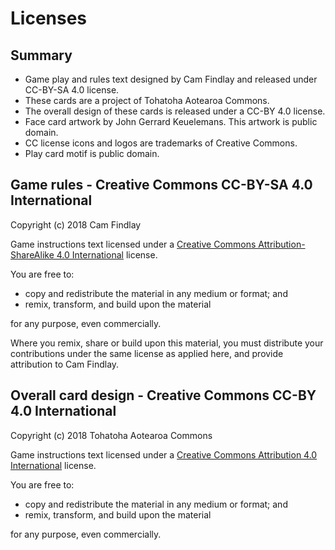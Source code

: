 # Licenses

## Summary
 * Game play and rules text designed by Cam Findlay and released under CC-BY-SA 4.0 license.
 * These cards are a project of Tohatoha Aotearoa Commons.
 * The overall design of these cards is released under a CC-BY 4.0 license.
 * Face card artwork by John Gerrard Keuelemans. This artwork is public domain.
 * CC license icons and logos are trademarks of Creative Commons.
 * Play card motif is public domain.

## Game rules - Creative Commons CC-BY-SA 4.0 International
Copyright (c) 2018 Cam Findlay

Game instructions text licensed under a [Creative Commons Attribution-ShareAlike 4.0 International](https://creativecommons.org/licenses/by-sa/4.0/) license.

You are free to:

 * copy and redistribute the material in any medium or format; and
 * remix, transform, and build upon the material
 
for any purpose, even commercially.

Where you remix, share or build upon this material, you must distribute your contributions under the same license as applied here, and provide attribution to Cam Findlay.

## Overall card design - Creative Commons CC-BY 4.0 International
Copyright (c) 2018 Tohatoha Aotearoa Commons

Game instructions text licensed under a [Creative Commons Attribution 4.0 International](https://creativecommons.org/licenses/by/4.0/) license.

You are free to:

 * copy and redistribute the material in any medium or format; and
 * remix, transform, and build upon the material
 
for any purpose, even commercially.

